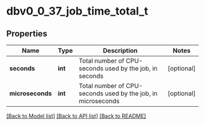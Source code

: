 # dbv0_0_37_job_time_total_t

## Properties
Name | Type | Description | Notes
------------ | ------------- | ------------- | -------------
**seconds** | **int** | Total number of CPU-seconds used by the job, in seconds | [optional] 
**microseconds** | **int** | Total number of CPU-seconds used by the job, in microseconds | [optional] 

[[Back to Model list]](../README.md#documentation-for-models) [[Back to API list]](../README.md#documentation-for-api-endpoints) [[Back to README]](../README.md)


